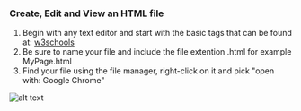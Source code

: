 ### Create, Edit and View an HTML file
1. Begin with any text editor and start with the basic tags that can be found at: [w3schools](https://www.w3schools.com/html/html_basic.asp)
2. Be sure to name your file and include the file extention .html for example MyPage.html
3. Find your file using the file manager, right-click on it and pick "open with: Google Chrome"

![alt text](https://github.com/ktamerl4/IT1150-Spring19/blob/master/images/CreateEditView.PNG "Browser and Editor views of HTML file")
